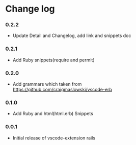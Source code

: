 # Change log
### 0.2.2
- Update Detail and Changelog, add link and snippets doc
### 0.2.1
- Add Ruby snippets(require and permit)
### 0.2.0
- Add grammars which taken from https://github.com/craigmaslowski/vscode-erb
### 0.1.0
- Add Ruby and html(html.erb) Snippets
### 0.0.1
- Initial release of vscode-extension rails